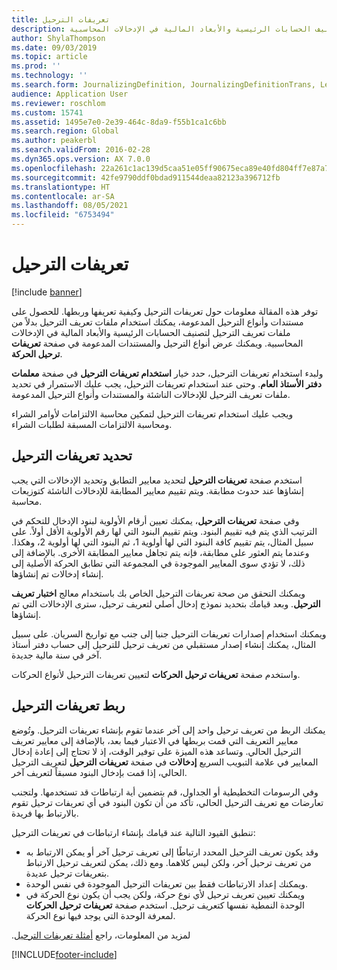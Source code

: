 ```yaml
---
title: تعريفات الترحيل
description: توفر هذه المقالة معلومات حول تعريفات الترحيل وكيفية تعريفها وربطها. للحصول على مستندات وأنواع الترحيل المدعومة، يمكنك استخدام ملفات تعريف الترحيل بدلاً من ملفات تعريف الترحيل لتصنيف الحسابات الرئيسية والأبعاد المالية في الإدخالات المحاسبية.
author: ShylaThompson
ms.date: 09/03/2019
ms.topic: article
ms.prod: ''
ms.technology: ''
ms.search.form: JournalizingDefinition, JournalizingDefinitionTrans, LedgerParameters
audience: Application User
ms.reviewer: roschlom
ms.custom: 15741
ms.assetid: 1495e7e0-2e39-464c-8da9-f55b1ca1c6bb
ms.search.region: Global
ms.author: peakerbl
ms.search.validFrom: 2016-02-28
ms.dyn365.ops.version: AX 7.0.0
ms.openlocfilehash: 22a261c1ac139d5caa51e05ff90675eca89e40fd804ff7e87a7c69a18c1f3e4e
ms.sourcegitcommit: 42fe9790ddf0bdad911544deaa82123a396712fb
ms.translationtype: HT
ms.contentlocale: ar-SA
ms.lasthandoff: 08/05/2021
ms.locfileid: "6753494"
---
```

# <a name="posting-definitions"></a>تعريفات الترحيل

[!include [banner](../includes/banner.md)]

توفر هذه المقالة معلومات حول تعريفات الترحيل وكيفية تعريفها وربطها.
للحصول على مستندات وأنواع الترحيل المدعومة، يمكنك استخدام ملفات تعريف الترحيل بدلاً من ملفات تعريف الترحيل لتصنيف الحسابات الرئيسية والأبعاد المالية في الإدخالات المحاسبية. ويمكنك عرض أنواع الترحيل والمستندات المدعومة في صفحة **تعريفات ترحيل الحركة**. 

ولبدء استخدام تعريفات الترحيل، حدد خيار **استخدام تعريفات الترحيل** في صفحة **معلمات دفتر الأستاذ العام**. وحتى عند استخدام تعريفات الترحيل، يجب عليك الاستمرار في تحديد ملفات تعريف الترحيل للإدخالات الناشئة والمستندات وأنواع الترحيل المدعومة. 

ويجب عليك استخدام تعريفات الترحيل لتمكين محاسبة الالتزامات لأوامر الشراء ومحاسبة الالتزامات المسبقة لطلبات الشراء.

## <a name="defining-posting-definitions"></a>تحديد تعريفات الترحيل
استخدم صفحة **تعريفات الترحيل** لتحديد معايير التطابق وتحديد الإدخالات التي يجب إنشاؤها عند حدوث مطابقة. ويتم تقييم معايير المطابقة للإدخالات الناشئة كتوزيعات محاسبة. 

وفي صفحة **تعريفات الترحيل**، يمكنك تعيين أرقام الأولوية لبنود الإدخال للتحكم في الترتيب الذي يتم فيه تقييم البنود. ويتم تقييم البنود التي لها رقم الأولوية الأقل أولاً. على سبيل المثال، يتم تقييم كافة البنود التي لها أولوية 1، ثم البنود التي لها أولوية 2، وهكذا. وعندما يتم العثور على مطابقة، فإنه يتم تجاهل معايير المطابقة الأخرى. بالإضافة إلى ذلك، لا تؤدي سوى المعايير الموجودة في المجموعة التي تطابق الحركة الأصلية إلى إنشاء إدخالات تم إنشاؤها. 

ويمكنك التحقق من صحة تعريفات الترحيل الخاص بك باستخدام معالج **اختبار تعريف الترحيل**. وبعد قيامك بتحديد نموذج إدخال أصلي لتعريف ترحيل، سترى الإدخالات التي تم إنشاؤها. 

ويمكنك استخدام إصدارات تعريفات الترحيل جنبا إلى جنب مع تواريخ السريان. على سبيل المثال، يمكنك إنشاء إصدار مستقبلي من تعريف ترحيل للترحيل إلى حساب دفتر أستاذ آخر في سنة مالية جديدة. 

واستخدم صفحة **تعريفات ترحيل الحركات** لتعيين تعريفات الترحيل لأنواع الحركات.

## <a name="linking-posting-definitions"></a>ربط تعريفات الترحيل
يمكنك الربط من تعريف ترحيل واحد إلى آخر عندما تقوم بإنشاء تعريفات الترحيل. وتُوضع معايير التعريف التي قمت بربطها في الاعتبار فيما بعد، بالإضافة إلى معايير تعريف الترحيل الحالي. وتساعد هذه الميزة على توفير الوقت، إذ لا تحتاج إلى إعادة إدخال المعايير في علامة التبويب السريع **إدخالات** في صفحة **تعريفات الترحيل** لتعريف الترحيل الحالي، إذا قمت بإدخال البنود مسبقاً لتعريف آخر. 

وفي الرسومات التخطيطية أو الجداول، قم بتضمين أية ارتباطات قد تستخدمها. ولتجنب تعارضات مع تعريف الترحيل الحالي، تأكد من أن تكون البنود في أي تعريفات ترحيل تقوم بالارتباط بها فريدة. 

تنطبق القيود التالية عند قيامك بإنشاء ارتباطات في تعريفات الترحيل:

-   وقد يكون تعريف الترحيل المحدد ارتباطًا إلى تعريف ترحيل آخر أو يمكن الارتباط به من تعريف ترحيل آخر، ولكن ليس كلاهما. ومع ذلك، يمكن لتعريف ترحيل الارتباط بتعريفات ترحيل عديدة.
-   ويمكنك إعداد الارتباطات فقط بين تعريفات الترحيل الموجودة في نفس الوحدة.
-   ويمكنك تعيين تعريف ترحيل لأي نوع حركة، ولكن يجب أن يكون نوع الحركة في الوحدة النمطية نفسها كتعريف ترحيل. استخدم صفحة **تعريفات ترحيل الحركات** لمعرفة الوحدة التي يوجد فيها نوع الحركة.


‏‫لمزيد من المعلومات، راجع [‬‏‫أمثلة تعريفات الترحيل](example-posting-definitions.md). 




[!INCLUDE[footer-include](../../includes/footer-banner.md)]